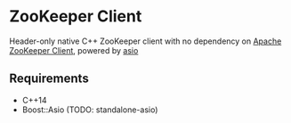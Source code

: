 # ZooKeeper Client
Header-only native C++ ZooKeeper client with no dependency on
[Apache ZooKeeper Client](https://github.com/apache/zookeeper/tree/master/src/c), powered by [asio](https://github.com/chriskohlhoff/asio)

## Requirements
* C++14
* Boost::Asio (TODO: standalone-asio)
